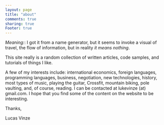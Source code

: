 ```yaml
---
layout: page
title: "about"
comments: true
sharing: true
Footer: true
---
```


*Meaning:*: I got it from a name generator, but it seems to invoke a visual of travel, the flow of information, but in reality *it means nothing*.

This site really is a random collection of written articles, code samples, and tutorials of things I like.

A few of my interests include: international economics, foreign languages, programming languages, business, negotiation, new technologies, history, most types of music, playing the guitar, Crossfit, mountain biking, pole vaulting, and, of course, reading. I can be contacted at lukevinze (at) gmail.com. I hope that you find some of the content on the website to be interesting.

Thanks,

Lucas Vinze



